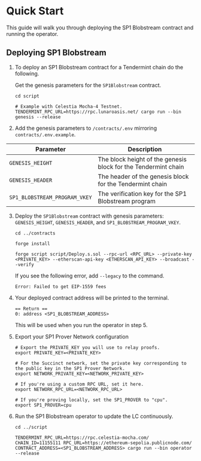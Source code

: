 # Quick Start

This guide will walk you through deploying the SP1 Blobstream contract and running the operator.

## Deploying SP1 Blobstream

1. To deploy an SP1 Blobstream contract for a Tendermint chain do the following.

    Get the genesis parameters for the `SP1Blobstream` contract.

    ```shell
    cd script

    # Example with Celestia Mocha-4 Testnet.
    TENDERMINT_RPC_URL=https://rpc.lunaroasis.net/ cargo run --bin genesis --release
    ```

2. Add the genesis parameters to `/contracts/.env` mirroring `contracts/.env.example`.

| Parameter                     | Description                                                    |
| ----------------------------- | -------------------------------------------------------------- |
| `GENESIS_HEIGHT`              | The block height of the genesis block for the Tendermint chain |
| `GENESIS_HEADER`              | The header of the genesis block for the Tendermint chain       |
| `SP1_BLOBSTREAM_PROGRAM_VKEY` | The verification key for the SP1 Blobstream program            |

3. Deploy the `SP1Blobstream` contract with genesis parameters: `GENESIS_HEIGHT`, `GENESIS_HEADER`, and `SP1_BLOBSTREAM_PROGRAM_VKEY`.

    ```shell
    cd ../contracts

    forge install

    forge script script/Deploy.s.sol --rpc-url <RPC_URL> --private-key <PRIVATE_KEY> --etherscan-api-key <ETHERSCAN_API_KEY> --broadcast --verify
    ```

    If you see the following error, add `--legacy` to the command.
    ```shell
    Error: Failed to get EIP-1559 fees    
    ```

4. Your deployed contract address will be printed to the terminal.

    ```shell
    == Return ==
    0: address <SP1_BLOBSTREAM_ADDRESS>
    ```

    This will be used when you run the operator in step 5.

5. Export your SP1 Prover Network configuration

    ```shell
    # Export the PRIVATE_KEY you will use to relay proofs.
    export PRIVATE_KEY=<PRIVATE_KEY>

    # For the Succinct network, set the private key corresponding to the public key in the SP1 Prover Network.
    export NETWORK_PRIVATE_KEY=<NETWORK_PRIVATE_KEY>

    # If you're using a custom RPC URL, set it here.
    export NETWORK_RPC_URL=<NETWORK_RPC_URL>

    # If you're proving locally, set the SP1_PROVER to "cpu".
    export SP1_PROVER=cpu
    ```

6. Run the SP1 Blobstream operator to update the LC continuously.

    ```
    cd ../script
    
    TENDERMINT_RPC_URL=https://rpc.celestia-mocha.com/ CHAIN_ID=11155111 RPC_URL=https://ethereum-sepolia.publicnode.com/
    CONTRACT_ADDRESS=<SP1_BLOBSTREAM_ADDRESS> cargo run --bin operator --release
    ```
